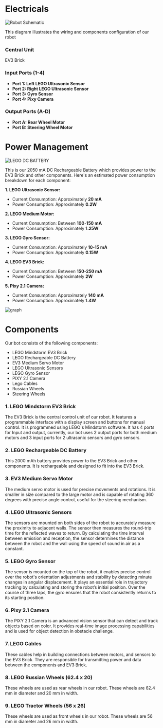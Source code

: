 # Electricals 

![Robot Schematic](https://github.com/user-attachments/assets/d2b84f4b-e492-4aad-9a12-90fa8efba9e2)

This diagram illustrates the wiring and components configuration of our robot 

### Central Unit
EV3 Brick
### Input Ports (1-4)
- **Port 1: Left LEGO Ultrasonic Sensor**
- **Port 2: Right LEGO Ultrasonic Sensor**
- **Port 3: Gyro Sensor**
- **Port 4: Pixy Camera**
### Output Ports (A-D)
- **Port A: Rear Wheel Motor**
- **Port B: Steering Wheel Motor**

# Power Management

![LEGO DC BATTERY](https://github.com/user-attachments/assets/9227707d-84c7-4975-9733-bac62a0f826d)

This is our 2050 mA DC Rechargeable Battery which provides power to the EV3 Brick and other components. Here's an estimated power consumption breakdown for each component:

**1. LEGO Ultrasonic Sensor:**
- Current Consumption: Approximately **20 mA**
- Power Consumption: Approximately **0.2W**

**2. LEGO Medium Motor:**
- Current Consumption: Between **100-150 mA** 
- Power Consumption: Approximately **1.25W**
  
**3. LEGO Gyro Sensor:**
- Current Consumption: Approximately **10-15 mA**
- Power Consumption: Approximately **0.15W**
  
**4. LEGO EV3 Brick:**
- Current Consumption: Between **150-250 mA**
- Power Consumption: Approximately **2W**
  
**5. Pixy 2.1 Camera:**
- Current Consumption: Approximately **140 mA**
- Power Consumption: Approximately **1.4W**

![graph](https://github.com/user-attachments/assets/310029dd-aa59-4a5c-bcad-7cd09deb4638)


# Components

Our bot consists of the following components:
- LEGO Mindstorm EV3 Brick
- LEGO Rechargeable DC Battery
- EV3 Medium Servo Motor
- LEGO Ultrasonic Sensors
- LEGO Gyro Sensor
- PIXY 2.1 Camera
- Lego Cables
- Russian Wheels
- Steering Wheels
### 1. LEGO Mindstorm EV3 Brick
The EV3 Brick is the central control unit of our robot. It features a programmable interface with a display screen and buttons for manual control. It is programmed using LEGO's Mindstorm software. It has 4 ports for Input and output, currently, our bot uses 2 output ports for both medium motors and 3 input ports for 2 ultrasonic sensors and gyro sensors.

### 2. LEGO Rechargeable DC Battery
This 2000 mAh battery provides power to the EV3 Brick and other components. It is rechargeable and designed to fit into the EV3 Brick.

### 3. EV3 Medium Servo Motor
The medium servo motor is used for precise movements and rotations. It is smaller in size compared to the large motor and is capable of rotating 360 degrees with precise angle control, useful for the steering mechanism.

### 4. LEGO Ultrasonic Sensors
The sensors are mounted on both sides of the robot to accurately measure the proximity to adjacent walls. The sensor then measures the round-trip time for the reflected waves to return. By calculating the time interval between emission and reception, the sensor determines the distance between the robot and the wall using the speed of sound in air as a constant.

### 5. LEGO Gyro Sensor
The sensor is mounted on the top of the robot, it enables precise control over the robot's orientation adjustments and stability by detecting minute changes in angular displacement. It plays an essential role in trajectory tracking by calculating and storing the robot’s initial position. Over the course of three laps, the gyro ensures that the robot consistently returns to its starting position.

### 6. Pixy 2.1 Camera
The PIXY 2.1 Camera is an advanced vision sensor that can detect and track objects based on color. It provides real-time image processing capabilities and is used for object detection in obstacle challenge.

### 7. LEGO Cables
These cables help in building connections between motors, and sensors to the EV3 Brick. They are responsible for transmitting power and data between the components and EV3 Brick.

### 8. LEGO Russian Wheels (62.4 x 20)
These wheels are used as rear wheels in our robot. These wheels are 62.4 mm in diameter and 20 mm in width.

### 9. LEGO Tractor Wheels (56 x 26)
These wheels are used as front wheels in our robot. These wheels are 56 mm in diameter and 26 mm in width.
